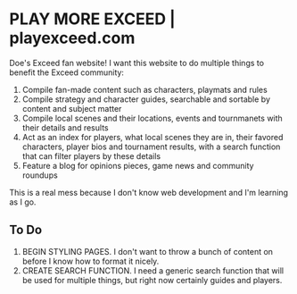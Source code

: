 # PLAY MORE EXCEED | playexceed.com
Doe's Exceed fan website! I want this website to do multiple things to benefit the Exceed community:

1. Compile fan-made content such as characters, playmats and rules
2. Compile strategy and character guides, searchable and sortable by content and subject matter
3. Compile local scenes and their locations, events and tournmanets with their details and results
4. Act as an index for players, what local scenes they are in, their favored characters, player bios and tournament results, with a search function that can filter players by these details
5. Feature a blog for opinions pieces, game news and community roundups

This is a real mess because I don't know web development and I'm learning as I go.

## To Do

1. BEGIN STYLING PAGES. I don't want to throw a bunch of content on before I know how to format it nicely.
2. CREATE SEARCH FUNCTION. I need a generic search function that will be used for multiple things, but right now certainly guides and players.
